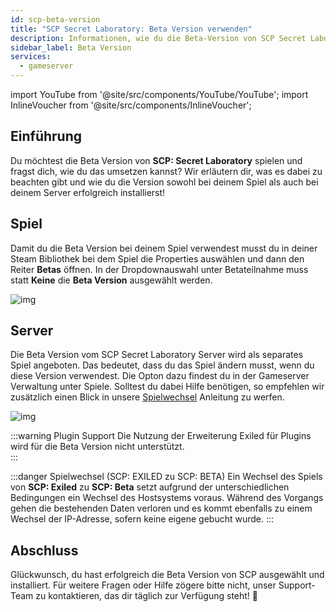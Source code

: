 ```yaml
---
id: scp-beta-version
title: "SCP Secret Laboratory: Beta Version verwenden"
description: Informationen, wie du die Beta-Version von SCP Secret Laboratory auswählst und installierst bei ZAP-Hosting - ZAP-Hosting.com Documentation
sidebar_label: Beta Version
services:
  - gameserver
---
```


import YouTube from '@site/src/components/YouTube/YouTube';
import InlineVoucher from '@site/src/components/InlineVoucher';

## Einführung

Du möchtest die Beta Version von **SCP: Secret Laboratory** spielen und fragst dich, wie du das umsetzen kannst? Wir erläutern dir, was es dabei zu beachten gibt und wie du die Version sowohl bei deinem Spiel als auch bei deinem Server erfolgreich installierst!

<InlineVoucher />


## Spiel

Damit du die Beta Version bei deinem Spiel verwendest musst du in deiner Steam Bibliothek bei dem Spiel die Properties auswählen und dann den Reiter **Betas** öffnen. In der Dropdownauswahl unter Betateilnahme muss statt **Keine** die **Beta Version** ausgewählt werden. 

![img](https://screensaver01.zap-hosting.com/index.php/s/bWRKbCTEEpBDdkX/preview)

## Server

Die Beta Version vom SCP Secret Laboratory Server wird als separates Spiel angeboten. Das bedeutet, dass du das Spiel ändern musst, wenn du diese Version verwendest. Die Opton dazu findest du in der Gameserver Verwaltung unter Spiele. Solltest du dabei Hilfe benötigen, so empfehlen wir zusätzlich einen Blick in unsere [Spielwechsel](gameserver-gameswitch.md) Anleitung zu werfen. 

![img](https://screensaver01.zap-hosting.com/index.php/s/jkkERQGjX47ZrZK/preview)

:::warning Plugin Support
Die Nutzung der Erweiterung Exiled für Plugins wird für die Beta Version nicht unterstützt.  
:::

:::danger Spielwechsel (SCP: EXILED zu SCP: BETA)
Ein Wechsel des Spiels von **SCP: Exiled** zu **SCP: Beta** setzt aufgrund der unterschiedlichen Bedingungen ein Wechsel des Hostsystems voraus. Während des Vorgangs gehen die bestehenden Daten verloren und es kommt ebenfalls zu einem Wechsel der IP-Adresse, sofern keine eigene gebucht wurde. 
:::


## Abschluss

Glückwunsch, du hast erfolgreich die Beta Version von SCP ausgewählt und installiert. Für weitere Fragen oder Hilfe zögere bitte nicht, unser Support-Team zu kontaktieren, das dir täglich zur Verfügung steht! 🙂





